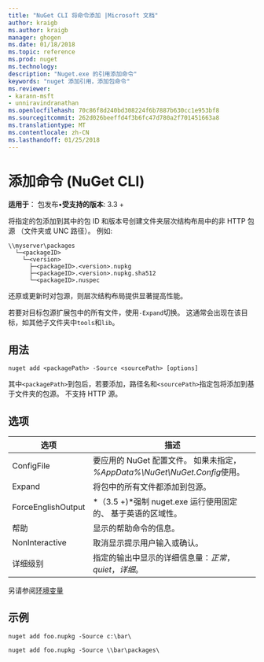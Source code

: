 ```yaml
---
title: "NuGet CLI 将命令添加 |Microsoft 文档"
author: kraigb
ms.author: kraigb
manager: ghogen
ms.date: 01/18/2018
ms.topic: reference
ms.prod: nuget
ms.technology: 
description: "Nuget.exe 的引用添加命令"
keywords: "nuget 添加引用，添加包命令"
ms.reviewer:
- karann-msft
- unniravindranathan
ms.openlocfilehash: 70c86f8d240bd308224f6b7887b630cc1e953bf8
ms.sourcegitcommit: 262d026beeffd4f3b6fc47d780a2f701451663a8
ms.translationtype: MT
ms.contentlocale: zh-CN
ms.lasthandoff: 01/25/2018
---
```

# <a name="add-command-nuget-cli"></a>添加命令 (NuGet CLI)

**适用于**： 包发布&bullet;**受支持的版本**: 3.3 +

将指定的包添加到其中的包 ID 和版本号创建文件夹层次结构布局中的非 HTTP 包源 （文件夹或 UNC 路径）。 例如:

    \\myserver\packages
      └─<packageID>
        └─<version>
          ├─<packageID>.<version>.nupkg
          ├─<packageID>.<version>.nupkg.sha512
          └─<packageID>.nuspec

还原或更新时对包源，则层次结构布局提供显著提高性能。

若要对目标包源扩展包中的所有文件，使用`-Expand`切换。 这通常会出现在该目标，如其他子文件夹中`tools`和`lib`。

## <a name="usage"></a>用法

```cli
nuget add <packagePath> -Source <sourcePath> [options]
```

其中`<packagePath>`到包后，若要添加，路径名和`<sourcePath>`指定包将添加到基于文件夹的包源。 不支持 HTTP 源。

## <a name="options"></a>选项

| 选项 | 描述 |
| --- | --- |
| ConfigFile | 要应用的 NuGet 配置文件。 如果未指定， *%AppData%\NuGet\NuGet.Config*使用。| 
| Expand | 将包中的所有文件都添加到包源。 |
| ForceEnglishOutput | *（3.5 +)*强制 nuget.exe 运行使用固定的、 基于英语的区域性。 |
| 帮助 | 显示的帮助命令的信息。 |
| NonInteractive | 取消显示提示用户输入或确认。 |
| 详细级别 | 指定的输出中显示的详细信息量：*正常*， *quiet*，*详细*。 |

另请参阅[环境变量](cli-ref-environment-variables.md)

## <a name="examples"></a>示例

```cli
nuget add foo.nupkg -Source c:\bar\

nuget add foo.nupkg -Source \\bar\packages\
```
